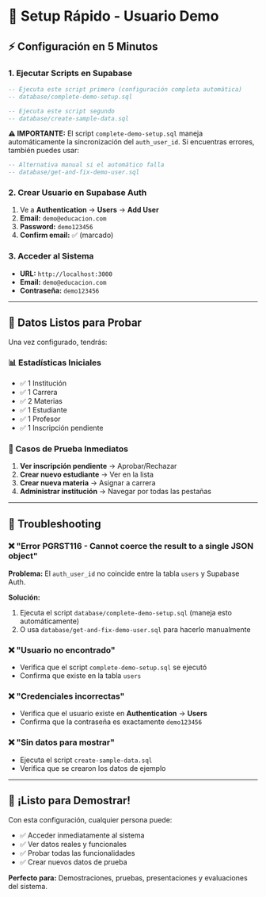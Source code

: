 # 🚀 Setup Rápido - Usuario Demo

## ⚡ Configuración en 5 Minutos

### 1. Ejecutar Scripts en Supabase
```sql
-- Ejecuta este script primero (configuración completa automática)
-- database/complete-demo-setup.sql
```

```sql
-- Ejecuta este script segundo
-- database/create-sample-data.sql
```

**⚠️ IMPORTANTE:** El script `complete-demo-setup.sql` maneja automáticamente la sincronización del `auth_user_id`. Si encuentras errores, también puedes usar:
```sql
-- Alternativa manual si el automático falla
-- database/get-and-fix-demo-user.sql
```

### 2. Crear Usuario en Supabase Auth
1. Ve a **Authentication** → **Users** → **Add User**
2. **Email:** `demo@educacion.com`
3. **Password:** `demo123456`
4. **Confirm email:** ✅ (marcado)

### 3. Acceder al Sistema
- **URL:** `http://localhost:3000`
- **Email:** `demo@educacion.com`
- **Contraseña:** `demo123456`

---

## 🎯 Datos Listos para Probar

Una vez configurado, tendrás:

### 📊 Estadísticas Iniciales
- ✅ 1 Institución
- ✅ 1 Carrera
- ✅ 2 Materias
- ✅ 1 Estudiante
- ✅ 1 Profesor
- ✅ 1 Inscripción pendiente

### 🧪 Casos de Prueba Inmediatos
1. **Ver inscripción pendiente** → Aprobar/Rechazar
2. **Crear nuevo estudiante** → Ver en la lista
3. **Crear nueva materia** → Asignar a carrera
4. **Administrar institución** → Navegar por todas las pestañas

---

## 🔧 Troubleshooting

### ❌ "Error PGRST116 - Cannot coerce the result to a single JSON object"
**Problema:** El `auth_user_id` no coincide entre la tabla `users` y Supabase Auth.

**Solución:**
1. Ejecuta el script `database/complete-demo-setup.sql` (maneja esto automáticamente)
2. O usa `database/get-and-fix-demo-user.sql` para hacerlo manualmente

### ❌ "Usuario no encontrado"
- Verifica que el script `complete-demo-setup.sql` se ejecutó
- Confirma que existe en la tabla `users`

### ❌ "Credenciales incorrectas"
- Verifica que el usuario existe en **Authentication** → **Users**
- Confirma que la contraseña es exactamente `demo123456`

### ❌ "Sin datos para mostrar"
- Ejecuta el script `create-sample-data.sql`
- Verifica que se crearon los datos de ejemplo

---

## 🎉 ¡Listo para Demostrar!

Con esta configuración, cualquier persona puede:
- ✅ Acceder inmediatamente al sistema
- ✅ Ver datos reales y funcionales
- ✅ Probar todas las funcionalidades
- ✅ Crear nuevos datos de prueba

**Perfecto para:** Demostraciones, pruebas, presentaciones y evaluaciones del sistema.

